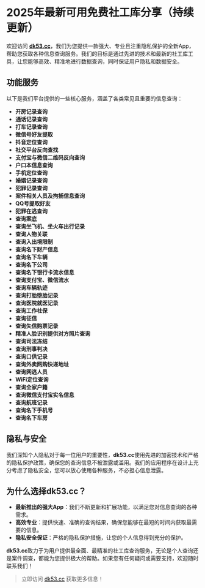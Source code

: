 # 2025年最新可用免费社工库分享（持续更新）

欢迎访问 **[dk53.cc](https://dk53.cc)**，我们为您提供一款强大、专业且注重隐私保护的全新App，帮助您获取各种信息查询服务。我们的目标是通过先进的技术和最新的社工库工具，让您能够高效、精准地进行数据查询，同时保证用户隐私和数据安全。

## 功能服务
以下是我们平台提供的一些核心服务，涵盖了各类常见且重要的信息查询：

- **开房记录查询**  
- **通话记录查询**  
- **打车记录查询**  
- **微信号好友提取**  
- **抖音定位查询**  
- **社交平台反向查找**  
- **支付宝与微信二维码反向查询**  
- **户口本信息查询**  
- **手机定位查询**  
- **婚姻记录查询**  
- **犯罪记录查询**  
- **案件相关人员及拘捕信息查询**  
- **QQ号提取好友**  
- **犯罪在逃查询**  
- **查询案底**  
- **查询坐飞机、坐火车出行记录**  
- **查询人物关联**  
- **查询入出境限制**  
- **查询名下财产信息**  
- **查询名下车辆**  
- **查询名下公司**  
- **查询名下银行卡流水信息**  
- **查询支付宝、微信流水**  
- **查询车辆轨迹**  
- **查询打胎堕胎记录**  
- **查询医院就医记录**  
- **查询工作社保**  
- **查询征信**  
- **查询失信购票记录**  
- **精准人脸识别提供对方照片查询**  
- **查询司法冻结**  
- **查询刑事判决**  
- **查询口供记录**  
- **查询外卖网购快递地址**  
- **查询网逃人员**  
- **WiFi定位查询**  
- **查询全家户籍**  
- **查询微信支付宝实名信息**  
- **查询航班记录**  
- **查询名下手机号**  
- **查询名下车房**  

## 隐私与安全
我们深知个人隐私对于每一位用户的重要性，**dk53.cc**使用先进的加密技术和严格的隐私保护政策，确保您的查询信息不被泄露或滥用。我们的应用程序在设计上充分考虑了隐私安全，您可以放心使用各种服务，不必担心信息泄露。

## 为什么选择dk53.cc？
- **最新推出的强大App**：我们不断更新和扩展功能，以满足您对信息查询的各种需求。
- **高效专业**：提供快速、准确的查询结果，确保您能够在最短的时间内获取最需要的信息。
- **隐私安全保证**：严格的隐私保护措施，让您的个人信息得到充分的保护。

**dk53.cc**致力于为用户提供最全面、最精准的社工库查询服务，无论是个人查询还是案件调查，都能为您提供极大的帮助。如果您有任何疑问或需要支持，欢迎随时联系我们！

> 立即访问 [dk53.cc](https://dk53.cc) 获取更多信息！
